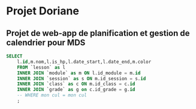 # Projet Doriane
Projet de web-app de planification et gestion de calendrier pour MDS
---
~~~sql
SELECT 
	l.id,m.nom,l.is_hp,l.date_start,l.date_end,m.color 
    FROM `lesson` as l
    INNER JOIN `module` as m ON l.id_module = m.id
    INNER JOIN `session` as s ON m.id_session = s.id
    INNER JOIN `class` as c ON m.id_class = c.id
    INNER JOIN `grade` as g on c.id_grade = g.id
    -- WHERE mon cul = mon cul 
    ;

~~~